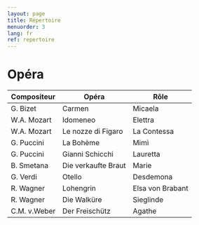 ```yaml
---
layout: page
title: Répertoire
menuorder: 3
lang: fr
ref: repertoire
---
```


# Opéra	

| Compositeur | Opéra | Rôle |
| -------- | ----- | ---- |
| G. Bizet | Carmen | Micaela |
| W.A. Mozart | Idomeneo | Elettra |
| W.A. Mozart | Le nozze di Figaro | La Contessa |
| G. Puccini | La Bohème | Mimì |
| G. Puccini | Gianni Schicchi | Lauretta |
| B. Smetana | Die verkaufte Braut | Marie |
| G. Verdi | Otello | Desdemona |
| R. Wagner | Lohengrin | Elsa von Brabant |
| R. Wagner | Die Walküre | Sieglinde |
| C.M. v.Weber | Der Freischütz | Agathe |
